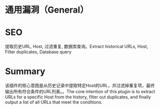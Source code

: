# 通用漏洞（General）
# SEO
提取历史URL, Host, 过滤重复, 数据库查询。Extract historical URLs, Host, Filter duplicates, Database query
# Summary
该插件的核心意图是从历史记录中提取特定Host的URL，并过滤掉重复项，最终输出所有符合条件的URL列表。。The core intention of this plugin is to extract URLs for a specific Host from the history, filter out duplicates, and finally output a list of all URLs that meet the conditions.
